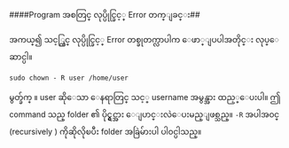 ####Program အစတြင္ လုပ္ပိုင္ခြင့္ Error တက္ျခင္း##

အကယ္၍  သင့္တြင္ လုပ္ပိုင္ခြင့္ Error တစ္ခုတက္လာပါက ေဖာ္ျပပါအတိုင္း လုပ္ေဆာင္ပါ။

	sudo chown - R user /home/user

မွတ္ခ်က္ ။    user ဆိုေသာ ေနရာတြင္ သင့္ username အမွန္အား ထည့္ေပးပါ။ ဤ command သည္ folder ၏ ပိုင္ရွင္အား ေျပာင္းလဲေပးမည္ျဖစ္သည္။ `-R` အပါအ၀င္  (recursively ) ကိုဆိုလိုၿပီး folder အခြဲမ်ားပါ ပါ၀င္ပါသည္။

